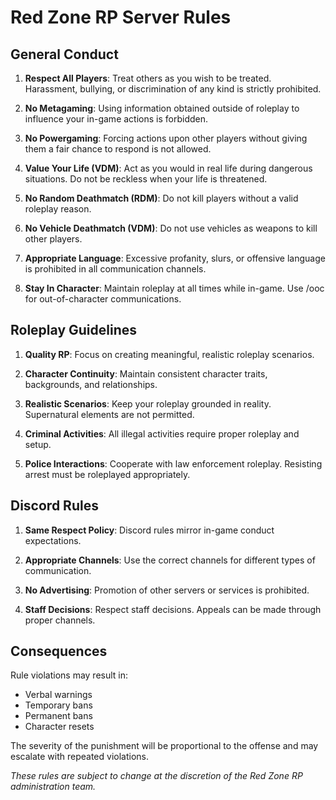 # Red Zone RP Server Rules

## General Conduct

1. **Respect All Players**: Treat others as you wish to be treated. Harassment, bullying, or discrimination of any kind is strictly prohibited.

2. **No Metagaming**: Using information obtained outside of roleplay to influence your in-game actions is forbidden.

3. **No Powergaming**: Forcing actions upon other players without giving them a fair chance to respond is not allowed.

4. **Value Your Life (VDM)**: Act as you would in real life during dangerous situations. Do not be reckless when your life is threatened.

5. **No Random Deathmatch (RDM)**: Do not kill players without a valid roleplay reason.

6. **No Vehicle Deathmatch (VDM)**: Do not use vehicles as weapons to kill other players.

7. **Appropriate Language**: Excessive profanity, slurs, or offensive language is prohibited in all communication channels.

8. **Stay In Character**: Maintain roleplay at all times while in-game. Use /ooc for out-of-character communications.

## Roleplay Guidelines

1. **Quality RP**: Focus on creating meaningful, realistic roleplay scenarios.

2. **Character Continuity**: Maintain consistent character traits, backgrounds, and relationships.

3. **Realistic Scenarios**: Keep your roleplay grounded in reality. Supernatural elements are not permitted.

4. **Criminal Activities**: All illegal activities require proper roleplay and setup.

5. **Police Interactions**: Cooperate with law enforcement roleplay. Resisting arrest must be roleplayed appropriately.

## Discord Rules

1. **Same Respect Policy**: Discord rules mirror in-game conduct expectations.

2. **Appropriate Channels**: Use the correct channels for different types of communication.

3. **No Advertising**: Promotion of other servers or services is prohibited.

4. **Staff Decisions**: Respect staff decisions. Appeals can be made through proper channels.

## Consequences

Rule violations may result in:
- Verbal warnings
- Temporary bans
- Permanent bans
- Character resets

The severity of the punishment will be proportional to the offense and may escalate with repeated violations.

*These rules are subject to change at the discretion of the Red Zone RP administration team.* 
